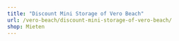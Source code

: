 ```yaml
---
title: "Discount Mini Storage of Vero Beach"
url: /vero-beach/discount-mini-storage-of-vero-beach/
shop: Mieten
---
```

